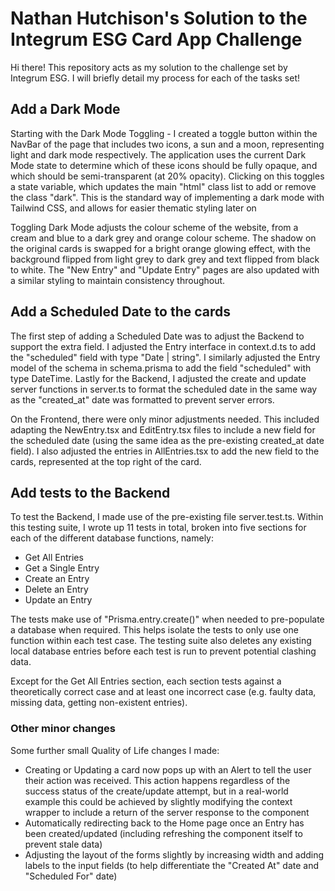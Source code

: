 # Nathan Hutchison's Solution to the Integrum ESG Card App Challenge

Hi there! This repository acts as my solution to the challenge set by Integrum ESG. I will briefly detail my process for each of the tasks set!

## Add a Dark Mode

Starting with the Dark Mode Toggling - I created a toggle button within the NavBar of the page that includes two icons, a sun and a moon, representing light and dark mode respectively. The application uses the current Dark Mode state to determine which of these icons should be fully opaque, and which should be semi-transparent (at 20% opacity). Clicking on this toggles a state variable, which updates the main "html" class list to add or remove the class "dark". This is the standard way of implementing a dark mode with Tailwind CSS, and allows for easier thematic styling later on

Toggling Dark Mode adjusts the colour scheme of the website, from a cream and blue to a dark grey and orange colour scheme. The shadow on the original cards is swapped for a bright orange glowing effect, with the background flipped from light grey to dark grey and text flipped from black to white. The "New Entry" and "Update Entry" pages are also updated with a similar styling to maintain consistency throughout.


## Add a Scheduled Date to the cards

The first step of adding a Scheduled Date was to adjust the Backend to support the extra field. I adjusted the Entry interface in context.d.ts to add the "scheduled" field with type "Date | string". I similarly adjusted the Entry model of the schema in schema.prisma to add the field "scheduled" with type DateTime. Lastly for the Backend, I adjusted the create and update server functions in server.ts to format the scheduled date in the same way as the "created_at" date was formatted to prevent server errors.

On the Frontend, there were only minor adjustments needed. This included adapting the NewEntry.tsx and EditEntry.tsx files to include a new field for the scheduled date (using the same idea as the pre-existing created_at date field). I also adjusted the entries in AllEntries.tsx to add the new field to the cards, represented at the top right of the card.


## Add tests to the Backend

To test the Backend, I made use of the pre-existing file server.test.ts. Within this testing suite, I wrote up 11 tests in total, broken into five sections for each of the different database functions, namely:

* Get All Entries
* Get a Single Entry
* Create an Entry
* Delete an Entry
* Update an Entry

The tests make use of "Prisma.entry.create()" when needed to pre-populate a database when required. This helps isolate the tests to only use one function within each test case. The testing suite also deletes any existing local database entries before each test is run to prevent potential clashing data.

Except for the Get All Entries section, each section tests against a theoretically correct case and at least one incorrect case (e.g. faulty data, missing data, getting non-existent entries). 


### Other minor changes

Some further small Quality of Life changes I made:

* Creating or Updating a card now pops up with an Alert to tell the user their action was received. This action happens regardless of the success status of the create/update attempt, but in a real-world example this could be achieved by slightly modifying the context wrapper to include a return of the server response to the component
* Automatically redirecting back to the Home page once an Entry has been created/updated (including refreshing the component itself to prevent stale data) 
* Adjusting the layout of the forms slightly by increasing width and adding labels to the input fields (to help differentiate the "Created At" date and "Scheduled For" date)
